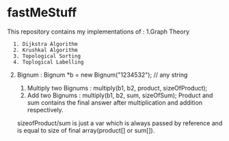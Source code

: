 # fastMeStuff

This repository contains my implementations of :
1.Graph Theory

      1. Dijkstra Algorithm
      2. Krushkal Algorithm
      3. Topological Sorting 
      4. Toplogical Labelling
2. Bignum :  Bignum *b = new Bignum("1234532"); // any string
      1. Multiply two Bignums : multiply(b1, b2, product, sizeOfProduct);
      2. Add two Bignums : multiply(b1, b2, sum, sizeOfSum);
      Product and sum contains the final answer after multiplication and addition respectively.
      
      sizeofProduct/sum is just a var which is always passed by reference and is equal to size of final array(product[] or sum[]).
